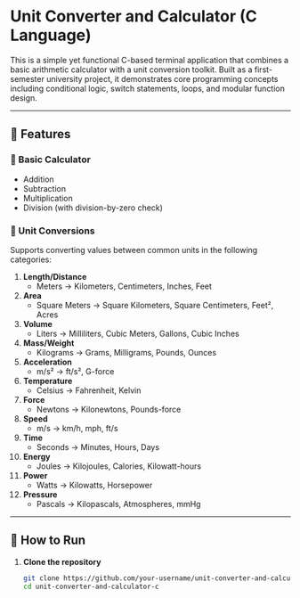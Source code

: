 # Unit Converter and Calculator (C Language)

This is a simple yet functional C-based terminal application that combines a basic arithmetic calculator with a unit conversion toolkit. Built as a first-semester university project, it demonstrates core programming concepts including conditional logic, switch statements, loops, and modular function design.

---

## 🔧 Features

### 🧮 Basic Calculator
- Addition
- Subtraction
- Multiplication
- Division (with division-by-zero check)

### 🔁 Unit Conversions
Supports converting values between common units in the following categories:

1. **Length/Distance**  
   - Meters → Kilometers, Centimeters, Inches, Feet
2. **Area**  
   - Square Meters → Square Kilometers, Square Centimeters, Feet², Acres
3. **Volume**  
   - Liters → Milliliters, Cubic Meters, Gallons, Cubic Inches
4. **Mass/Weight**  
   - Kilograms → Grams, Milligrams, Pounds, Ounces
5. **Acceleration**  
   - m/s² → ft/s², G-force
6. **Temperature**  
   - Celsius → Fahrenheit, Kelvin
7. **Force**  
   - Newtons → Kilonewtons, Pounds-force
8. **Speed**  
   - m/s → km/h, mph, ft/s
9. **Time**  
   - Seconds → Minutes, Hours, Days
10. **Energy**  
    - Joules → Kilojoules, Calories, Kilowatt-hours
11. **Power**  
    - Watts → Kilowatts, Horsepower
12. **Pressure**  
    - Pascals → Kilopascals, Atmospheres, mmHg

---

## 🚀 How to Run

1. **Clone the repository**
   ```bash
   git clone https://github.com/your-username/unit-converter-and-calculator-c.git
   cd unit-converter-and-calculator-c
